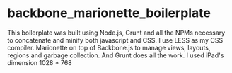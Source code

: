 backbone_marionette_boilerplate
===============================

This boilerplate was built using Node.js, Grunt and all the NPMs necessary to concatenate and minify both javascript and CSS.
I use LESS as my CSS compiler.
Marionette on top of Backbone.js to manage views, layouts, regions and garbage collection.
And Grunt does all the work.
I used iPad's dimension 1028 * 768
